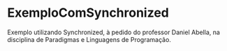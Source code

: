 # ExemploComSynchronized
Exemplo utilizando Synchronized, à pedido do professor Daniel Abella, na disciplina de Paradigmas e Linguagens de Programação.
